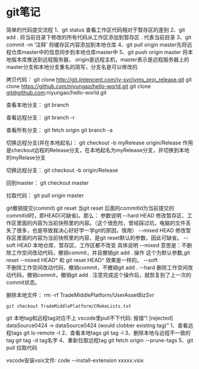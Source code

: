 # git笔记
简单的代码提交流程
	1、git status 查看工作区代码相对于暂存区的差别
	2、git add . 将当前目录下修改的所有代码从工作区添加到暂存区 . 代表当前目录
	3、git commit -m ‘注释’ 将缓存区内容添加到本地仓库
	4、git pull origin master先将远程仓库master中的信息同步到本地仓库master中
	5、git push origin master 将本地版本库推送到远程服务器，
		origin是远程主机，master表示是远程服务器上的master分支和本地分支重名的简写，分支名是可以修改的

拷贝代码：
	git clone http://git.jintencent.com/jv-svr/jvms_proj_release.git
	git clone https://github.com/niyungao/hello-world.git
	git clone git@github.com:niyungao/hello-world.git

查看本地分支：
	git branch

查看远程分支：
	git branch -r

查看所有分支：
	git fetch origin
	git branch -a

切换远程分支(并在本地起名)：
	git checkout -b myRelease origin/Release
	作用是checkout远程的Release分支，在本地起名为myRelease分支，并切换到本地的myRelase分支

切换远程分支：
	git checkout -b origin/Release

回到master：
	git checkout master

拉取代码：
	git pull origin master

git撤销提交(commit)
	git reset
		当git reset 后面的commitId为当前提交的commitId时，即HEAD(可缺省)。那么：
			参数说明
				--hard HEAD 修改暂存区、工作区里面的内容为当前快照里的内容。（这个很危险，曾经踩过坑，电脑的文件丢失了很多，也是导致我决心好好学一学git的原因，慎用）
				--mixed HEAD 修改暂存区里面的内容为当前快照里的内容，是git reset默认的参数，因此可缺省。
				--soft HEAD 本地仓库、暂存区、工作区都不改变
			具体说明
				--mixed 
					意思是：不删除工作空间改动代码，撤销commit，并且撤销git add . 操作
					这个为默认参数,git reset --mixed HEAD^ 和 git reset HEAD^ 效果是一样的。
				--soft  
					不删除工作空间改动代码，撤销commit，不撤销git add . 
				--hard
					删除工作空间改动代码，撤销commit，撤销git add . 
					注意完成这个操作后，就恢复到了上一次的commit状态。

删除本地文件：
	rm -rf TradeMiddlePlatform/UserAssetBizSvr

	git checkout TradeMiddlePlatform/CMakeLists.txt

git 本地tag和远程tag对应不上 vscode里pull不下代码:
报错“! [rejected]          dataSource0424 -> dataSource0424  (would clobber existing tag)”
	1、查看远程tags	git ls-remote -t
	2、查看本地tags	git tag -l
	3、删除本地与远程不一致的tag git tag -d tag名字
	4、重新拉取远程tag git fetch origin --prune-tags
	5、git pull 拉取代码

vscode安装vsix文件:
	code --install-extension xxxxx.vsix